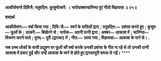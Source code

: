 **आकीर्यमाणो दिविजै: स्तुवदि्भ: कुसुमोत्करै: ।** **भार्ययाश्बरचारिण्या पुरं नीतो विहायसा ॥ २५॥** 

**शब्दार्थ** 

**आकीर्यमाण:—** **वर्षा किया गया** **; दिवि-जै:—** **स्वर्ग के वासियों द्वारा** **; स्तुवद्भि:—** **प्रशंसा करते हुए** **; कुसुम—** **फूलों के** **;** **उत्करै:—** **बिखेरने से** **; भार्यया—** **अपनी पत्नी द्वारा** **; अश्बर—** **आकाश में** **; चारिण्या—** **विचरण करने वाले** **; पुरम्—** **पुरी** **(द्वारका) में** **; नीत:—** **लाया गया** **; विहायसा—** **आकाश के मार्ग से।** **.** 

**जब उच्च लोकों के वासी प्रद्युश्न पर फूलों की वर्षा करके उनकी प्रशंसा के गीत गा रहे थे** **तो उनकी पत्नी आकाश में प्रकट हुईं और उन्हें आकाश के मार्ग से होते हुए द्वारकापुरी वापस ले** **गईं।** **** 